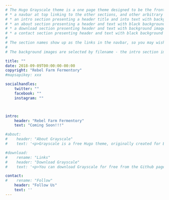 ```yaml
---
# The Hugo Grayscale theme is a one page theme designed to be the front page to your site.  Its content is populated via the front-matter in content/_index.md.  The page consists of, in order:
# * a navbar at top linking to the other sections, and other arbitrary links
# * an intro section presenting a header title and into text with background image
# * an about section presenting a header and text with black background
# * a download section presenting header and text with background image
# * a contact section presenting header and text with black background
#
# The section names show up as the links in the navbar, so you may wish to rename them if, for example, you're not using it for the purpose suggested by the default section name.
#
# The background images are selected by filename - the intro section image must be named "intro-bg.jpg" and placed in the "static/img/" directory for your site.  Similarly, the downloads section image must be named "downloads-bg.jpg" and placed in the "static/img/" directory for your site.  See the default images in the theme's static directory for file size reference.

title: ""
date: 2018-09-09T00:00:00-00:00
copyright: "Rebel Farm Fermentory"
#mapsapikey: xxx

socialhandles:
    twitter: ""
    facebook: ""
    instagram: ""



intro:
    header: "Rebel Farm Fermentory"
    text: "Coming Soon!!!"

#about:
#    header: "About Grayscale"
#    text: '<p>Grayscale is a free Hugo theme, originally created for Bootstrap by Start Bootstrap. It can be yours right now, simply download the template from <a href="https://github.com/runningstream/hugograyscale/">the Github page</a>. The theme is open source, and you can use it for any purpose, personal or commercial.</p> <p>This theme was also adapted from a Jekyll version, brought to you by <a href="https://github.com/jeromelachaud">Jerome Lachaud</a></p> <p>This theme features stock photos by <a href="http://gratisography.com/">Gratisography</a> along with a custom Google Maps skin courtesy of <a href="http://snazzymaps.com/">Snazzy Maps</a>.</p> <p>Grayscale includes full HTML, CSS, and custom JavaScript files along with SASS and LESS files for easy customization!</p>'

#download:
#    rename: "Links"
#    header: "Download Grayscale"
#    text: '<p>You can download Grayscale for free from the Github page.</p><a href="https://github.com/runningstream/hugograyscale/" class="btn btn-default btn-lg">Visit Download Page</a>'

contact:
#    rename: "Follow"
    header: "Follow Us"
    text: ''
---
```


